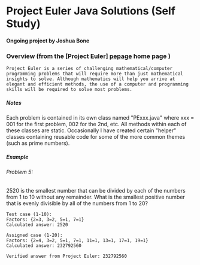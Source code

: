 # Project Euler Java Solutions (Self Study)
#### Ongoing project by Joshua Bone



### Overview (from the [Project Euler] [pepage] home page )
 
```
Project Euler is a series of challenging mathematical/computer programming problems that will require more than just mathematical insights to solve. Although mathematics will help you arrive at elegant and efficient methods, the use of a computer and programming skills will be required to solve most problems.
```

##### Notes
Each problem is contained in its own class named "PExxx.java" where xxx = 001 for the first problem, 002 for the 2nd, etc. All methods within each of these classes are static. Occasionally I have created certain "helper" classes containing reusable code for some of the more common themes (such as prime numbers). 

##### Example
###### Problem 5: 
2520 is the smallest number that can be divided by each of the numbers from 1 to 10 without any remainder.
What is the smallest positive number that is evenly divisible by all of the numbers from 1 to 20?
```
Test case (1-10):
Factors: {2=3, 3=2, 5=1, 7=1}
Calculated answer: 2520

Assigned case (1-20):
Factors: {2=4, 3=2, 5=1, 7=1, 11=1, 13=1, 17=1, 19=1}
Calculated answer: 232792560

Verified answer from Project Euler: 232792560
```

[pepage]:https://projecteuler.net/about
